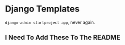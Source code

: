 # Django Templates

`django-admin startproject app`, never again.

## I Need To Add These To The README
